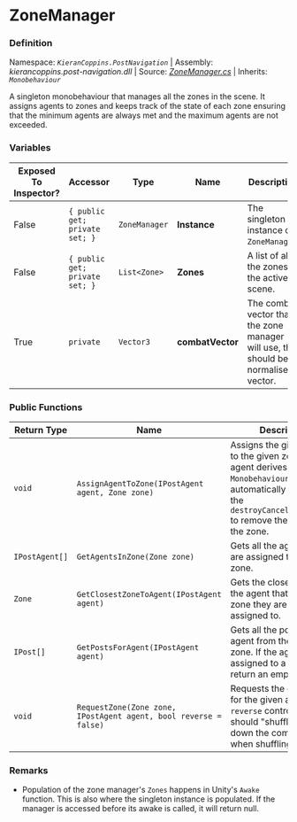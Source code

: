 # ZoneManager

### Definition
Namespace: *`KieranCoppins.PostNavigation`* | Assembly: *kierancoppins.post-navigation.dll* | Source: [*ZoneManager.cs*]() | Inherits: *`Monobehaviour`*

A singleton monobehaviour that manages all the zones in the scene. It assigns agents to zones and keeps track of the state of each zone ensuring that the minimum agents are always met and the maximum agents are not exceeded.

### Variables
| Exposed To Inspector? | Accessor | Type | Name | Description |
|-----------------------|----------|------|------|-------------|
| False | `{ public get; private set; }` | `ZoneManager` | **Instance** | The singleton instance of `ZoneManager`. |
| False | `{ public get; private set; }` | `List<Zone>` | **Zones** | A list of all the zones in the active scene. |
| True | `private` | `Vector3` | **combatVector** | The combat vector that the zone manager will use, this should be a normalised vector. |


### Public Functions
| Return Type | Name | Description |
|-------------|------|-------------|
| `void` | `AssignAgentToZone(IPostAgent agent, Zone zone)` | Assigns the given agent to the given zone. If the agent derives `Monobehaviour` it will automatically hook into the `destroyCancellationToken` to remove the agent from the zone. |
| `IPostAgent[]` | `GetAgentsInZone(Zone zone)` | Gets all the agents that are assigned to the given zone. |
| `Zone` | `GetClosestZoneToAgent(IPostAgent agent)` | Gets the closest zone to the agent that isn't the zone they are currently assigned to. |
| `IPost[]` | `GetPostsForAgent(IPostAgent agent)` | Gets all the posts for an agent from their assigned zone. If the agent is not assigned to a zone it will return an empty array. |
| `void` | `RequestZone(Zone zone, IPostAgent agent, bool reverse = false)` | Requests the given zone for the given agent. `reverse` controls if agents should "shuffle" up or down the combat vector when shuffling occurs. |

### Remarks
- Population of the zone manager's `Zones` happens in Unity's `Awake` function. This is also where the singleton instance is populated. If the manager is accessed before its awake is called, it will return null.
